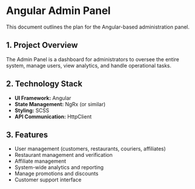 # Angular Admin Panel

This document outlines the plan for the Angular-based administration panel.

## 1. Project Overview

The Admin Panel is a dashboard for administrators to oversee the entire system, manage users, view analytics, and handle operational tasks.

## 2. Technology Stack

*   **UI Framework:** Angular
*   **State Management:** NgRx (or similar)
*   **Styling:** SCSS
*   **API Communication:** HttpClient

## 3. Features

*   User management (customers, restaurants, couriers, affiliates)
*   Restaurant management and verification
*   Affiliate management
*   System-wide analytics and reporting
*   Manage promotions and discounts
*   Customer support interface
